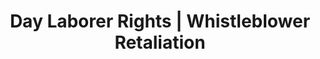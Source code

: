 ---
title: Day Laborer Rights | Whistleblower Retaliation
layout: entitlement
name: Day Laborer
experience: "I’m afraid I’ll be fired for reporting a problem in my workplace."
right: safety-rights
entitlement:
  - header: You have the right to be protected from retaliation.
  - description: An employer cannot retaliate by taking "adverse action" against workers who report injuries, safety concerns, or other protected activity. You should not be discriminated for exercising your rights under the OSH Act. These rights include:<ul><li>filing an OSHA complaint</li><li>participating in an inspection or talking to an inspector</li><li>seeking access to employer exposure and injury records</li><li>reporting an injury</li><li>Request an OSHA inspection, and speak to the inspector</li><li>raising a safety or health complaint with the employer</li>If you have been retaliated or discriminated against for exercising your rights, you must file a complaint with OSHA within 30 days of the alleged adverse action.
actions:
  - { header: "File a complaint to be protected from retaliation.", description: "The Occupational Safety and Health Administration at DOL can help. Start by filing a complaint.", id: "osha-whistleblower-claim", cta: "File Now" }

---